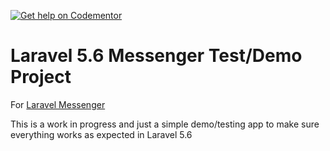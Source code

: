[![Get help on Codementor](https://cdn.codementor.io/badges/get_help_github.svg)](https://www.codementor.io/cmgmyr)

# Laravel 5.6 Messenger Test/Demo Project

For [Laravel Messenger](https://github.com/cmgmyr/laravel-messenger)

This is a work in progress and just a simple demo/testing app to make sure everything works as expected in Laravel 5.6